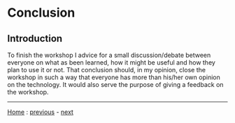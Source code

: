 # Conclusion

## Introduction
To finish the workshop I advice for a small discussion/debate between everyone
on what as been learned, how it might be useful and how they plan to use it or
not. That conclusion should, in my opinion, close the workshop in such a way
that everyone has more than his/her own opinion on the technology. It would also
serve the purpose of giving a feedback on the workshop.

---
[Home](./README.md) :
[previous](./Deployment/README.md) -
[next](./Conclusion/README.md)
